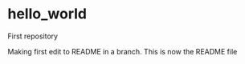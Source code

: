 # hello_world
First repository

Making first edit to README in a branch. This is now the README file
